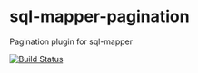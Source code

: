 # sql-mapper-pagination
Pagination plugin for sql-mapper

[![Build Status](https://travis-ci.org/lvyuanjiao/sql-mapper-pagination.png)](https://travis-ci.org/lvyuanjiao/sql-mapper-pagination)
